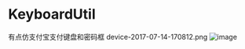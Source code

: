 # KeyboardUtil
有点仿支付宝支付键盘和密码框
device-2017-07-14-170812.png
 ![image](https://github.com/KeyboardUtil/img/device-2017-07-14-170812.png)
